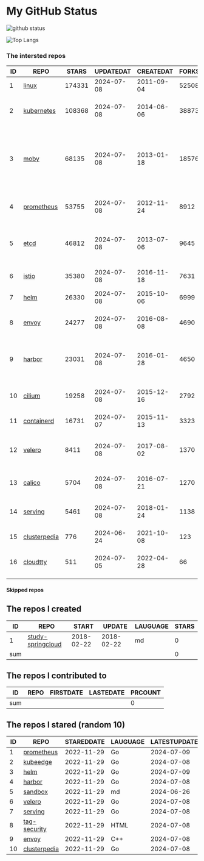 # My GitHub Status

<img src="https://github-readme-stats-1.yihong0618.vercel.app/api?username=daoqingniu&show_icons=true&&&hide_title=true&count_private=true" alt="github status" />

![Top Langs](https://github-readme-stats-1.yihong0618.vercel.app/api/top-langs/?username=daoqingniu&layout=compact)

<!--START_SECTION:github_repos-->
### The intersted repos
| ID |                              REPO                               | STARS  | UPDATEDAT  | CREATEDAT  | FORKSCOUNT |                                                DESCRIPTIONS                                                |
|----|-----------------------------------------------------------------|--------|------------|------------|------------|------------------------------------------------------------------------------------------------------------|
|  1 | [linux](https://github.com/torvalds/linux)                      | 174331 | 2024-07-08 | 2011-09-04 |      52508 | Linux kernel source tree                                                                                   |
|  2 | [kubernetes](https://github.com/kubernetes/kubernetes)          | 108368 | 2024-07-08 | 2014-06-06 |      38873 | Production-Grade Container Scheduling and Management                                                       |
|  3 | [moby](https://github.com/moby/moby)                            |  68135 | 2024-07-08 | 2013-01-18 |      18576 | The Moby Project - a collaborative project for the container ecosystem to assemble container-based systems |
|  4 | [prometheus](https://github.com/prometheus/prometheus)          |  53755 | 2024-07-08 | 2012-11-24 |       8912 | The Prometheus monitoring system and time series database.                                                 |
|  5 | [etcd](https://github.com/etcd-io/etcd)                         |  46812 | 2024-07-08 | 2013-07-06 |       9645 | Distributed reliable key-value store for the most critical data of a distributed system                    |
|  6 | [istio](https://github.com/istio/istio)                         |  35380 | 2024-07-08 | 2016-11-18 |       7631 | Connect, secure, control, and observe services.                                                            |
|  7 | [helm](https://github.com/helm/helm)                            |  26330 | 2024-07-08 | 2015-10-06 |       6999 | The Kubernetes Package Manager                                                                             |
|  8 | [envoy](https://github.com/envoyproxy/envoy)                    |  24277 | 2024-07-08 | 2016-08-08 |       4690 | Cloud-native high-performance edge/middle/service proxy                                                    |
|  9 | [harbor](https://github.com/goharbor/harbor)                    |  23031 | 2024-07-08 | 2016-01-28 |       4650 | An open source trusted cloud native registry project that stores, signs, and scans content.                |
| 10 | [cilium](https://github.com/cilium/cilium)                      |  19258 | 2024-07-08 | 2015-12-16 |       2792 | eBPF-based Networking, Security, and Observability                                                         |
| 11 | [containerd](https://github.com/containerd/containerd)          |  16731 | 2024-07-07 | 2015-11-13 |       3323 | An open and reliable container runtime                                                                     |
| 12 | [velero](https://github.com/vmware-tanzu/velero)                |   8411 | 2024-07-08 | 2017-08-02 |       1370 | Backup and migrate Kubernetes applications and their persistent volumes                                    |
| 13 | [calico](https://github.com/projectcalico/calico)               |   5704 | 2024-07-08 | 2016-07-21 |       1270 | Cloud native networking and network security                                                               |
| 14 | [serving](https://github.com/knative/serving)                   |   5461 | 2024-07-08 | 2018-01-24 |       1138 | Kubernetes-based, scale-to-zero, request-driven compute                                                    |
| 15 | [clusterpedia](https://github.com/clusterpedia-io/clusterpedia) |    776 | 2024-06-24 | 2021-10-08 |        123 | The Encyclopedia of Kubernetes clusters                                                                    |
| 16 | [cloudtty](https://github.com/cloudtty/cloudtty)                |    511 | 2024-07-05 | 2022-04-28 |         66 | A Friendly Kubernetes CloudShell (Web Terminal) !                                                          |



#### Skipped repos
<!--END_SECTION:github_repos-->

<!--START_SECTION:my_github-->
## The repos I created
| ID  |                                 REPO                                 |   START    |   UPDATE   | LAUGUAGE | STARS |
|-----|----------------------------------------------------------------------|------------|------------|----------|-------|
|   1 | [study-springcloud](https://github.com/daoqingniu/study-springcloud) | 2018-02-22 | 2018-02-22 | md       |     0 |
| sum |                                                                      |            |            |          |     0 |

## The repos I contributed to
| ID  | REPO | FIRSTDATE | LASTEDATE | PRCOUNT |
|-----|------|-----------|-----------|---------|
| sum |      |           |           |       0 |

## The repos I stared (random 10)
| ID |                              REPO                               | STAREDDATE | LAUGUAGE | LATESTUPDATE |
|----|-----------------------------------------------------------------|------------|----------|--------------|
|  1 | [prometheus](https://github.com/prometheus/prometheus)          | 2022-11-29 | Go       | 2024-07-09   |
|  2 | [kubeedge](https://github.com/kubeedge/kubeedge)                | 2022-11-29 | Go       | 2024-07-08   |
|  3 | [helm](https://github.com/helm/helm)                            | 2022-11-29 | Go       | 2024-07-09   |
|  4 | [harbor](https://github.com/goharbor/harbor)                    | 2022-11-29 | Go       | 2024-07-08   |
|  5 | [sandbox](https://github.com/cncf/sandbox)                      | 2022-11-29 | md       | 2024-06-26   |
|  6 | [velero](https://github.com/vmware-tanzu/velero)                | 2022-11-29 | Go       | 2024-07-08   |
|  7 | [serving](https://github.com/knative/serving)                   | 2022-11-29 | Go       | 2024-07-08   |
|  8 | [tag-security](https://github.com/cncf/tag-security)            | 2022-11-29 | HTML     | 2024-07-08   |
|  9 | [envoy](https://github.com/envoyproxy/envoy)                    | 2022-11-29 | C++      | 2024-07-08   |
| 10 | [clusterpedia](https://github.com/clusterpedia-io/clusterpedia) | 2022-11-29 | Go       | 2024-07-08   |

<!--END_SECTION:my_github-->
